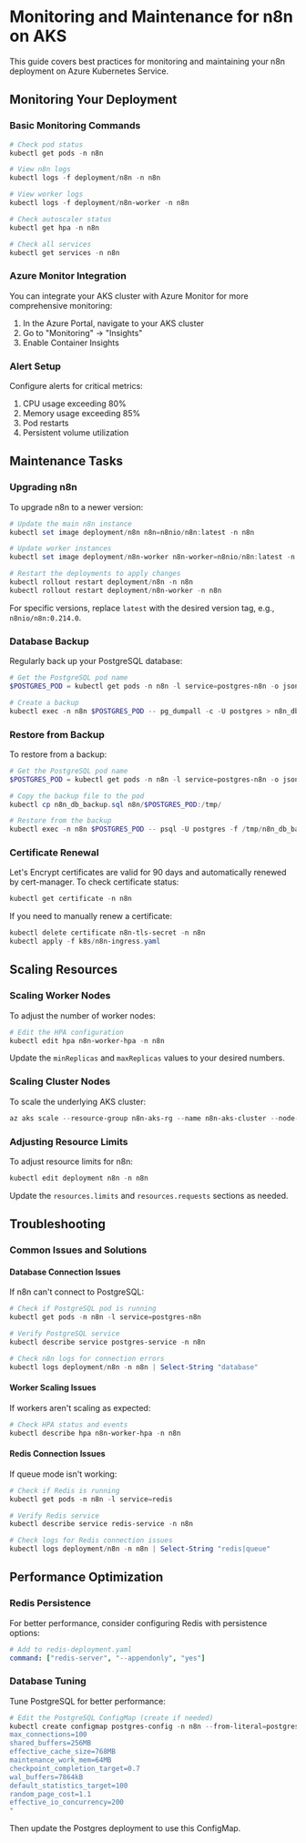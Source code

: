 # Monitoring and Maintenance for n8n on AKS

This guide covers best practices for monitoring and maintaining your n8n deployment on Azure Kubernetes Service.

## Monitoring Your Deployment

### Basic Monitoring Commands

```powershell
# Check pod status
kubectl get pods -n n8n

# View n8n logs
kubectl logs -f deployment/n8n -n n8n

# View worker logs
kubectl logs -f deployment/n8n-worker -n n8n

# Check autoscaler status
kubectl get hpa -n n8n

# Check all services
kubectl get services -n n8n
```

### Azure Monitor Integration

You can integrate your AKS cluster with Azure Monitor for more comprehensive monitoring:

1. In the Azure Portal, navigate to your AKS cluster
2. Go to "Monitoring" → "Insights"
3. Enable Container Insights

### Alert Setup

Configure alerts for critical metrics:

1. CPU usage exceeding 80%
2. Memory usage exceeding 85%
3. Pod restarts
4. Persistent volume utilization

## Maintenance Tasks

### Upgrading n8n

To upgrade n8n to a newer version:

```powershell
# Update the main n8n instance
kubectl set image deployment/n8n n8n=n8nio/n8n:latest -n n8n

# Update worker instances
kubectl set image deployment/n8n-worker n8n-worker=n8nio/n8n:latest -n n8n

# Restart the deployments to apply changes
kubectl rollout restart deployment/n8n -n n8n
kubectl rollout restart deployment/n8n-worker -n n8n
```

For specific versions, replace `latest` with the desired version tag, e.g., `n8nio/n8n:0.214.0`.

### Database Backup

Regularly back up your PostgreSQL database:

```powershell
# Get the PostgreSQL pod name
$POSTGRES_POD = kubectl get pods -n n8n -l service=postgres-n8n -o jsonpath='{.items[0].metadata.name}'

# Create a backup
kubectl exec -n n8n $POSTGRES_POD -- pg_dumpall -c -U postgres > n8n_db_backup_$(Get-Date -Format 'yyyyMMdd').sql
```

### Restore from Backup

To restore from a backup:

```powershell
# Get the PostgreSQL pod name
$POSTGRES_POD = kubectl get pods -n n8n -l service=postgres-n8n -o jsonpath='{.items[0].metadata.name}'

# Copy the backup file to the pod
kubectl cp n8n_db_backup.sql n8n/$POSTGRES_POD:/tmp/

# Restore from the backup
kubectl exec -n n8n $POSTGRES_POD -- psql -U postgres -f /tmp/n8n_db_backup.sql
```

### Certificate Renewal

Let's Encrypt certificates are valid for 90 days and automatically renewed by cert-manager. To check certificate status:

```powershell
kubectl get certificate -n n8n
```

If you need to manually renew a certificate:

```powershell
kubectl delete certificate n8n-tls-secret -n n8n
kubectl apply -f k8s/n8n-ingress.yaml
```

## Scaling Resources

### Scaling Worker Nodes

To adjust the number of worker nodes:

```powershell
# Edit the HPA configuration
kubectl edit hpa n8n-worker-hpa -n n8n
```

Update the `minReplicas` and `maxReplicas` values to your desired numbers.

### Scaling Cluster Nodes

To scale the underlying AKS cluster:

```powershell
az aks scale --resource-group n8n-aks-rg --name n8n-aks-cluster --node-count 3
```

### Adjusting Resource Limits

To adjust resource limits for n8n:

```powershell
kubectl edit deployment n8n -n n8n
```

Update the `resources.limits` and `resources.requests` sections as needed.

## Troubleshooting

### Common Issues and Solutions

#### Database Connection Issues

If n8n can't connect to PostgreSQL:

```powershell
# Check if PostgreSQL pod is running
kubectl get pods -n n8n -l service=postgres-n8n

# Verify PostgreSQL service
kubectl describe service postgres-service -n n8n

# Check n8n logs for connection errors
kubectl logs deployment/n8n -n n8n | Select-String "database"
```

#### Worker Scaling Issues

If workers aren't scaling as expected:

```powershell
# Check HPA status and events
kubectl describe hpa n8n-worker-hpa -n n8n
```

#### Redis Connection Issues

If queue mode isn't working:

```powershell
# Check if Redis is running
kubectl get pods -n n8n -l service=redis

# Verify Redis service
kubectl describe service redis-service -n n8n

# Check logs for Redis connection issues
kubectl logs deployment/n8n -n n8n | Select-String "redis|queue"
```

## Performance Optimization

### Redis Persistence

For better performance, consider configuring Redis with persistence options:

```yaml
# Add to redis-deployment.yaml
command: ["redis-server", "--appendonly", "yes"]
```

### Database Tuning

Tune PostgreSQL for better performance:

```powershell
# Edit the PostgreSQL ConfigMap (create if needed)
kubectl create configmap postgres-config -n n8n --from-literal=postgres.conf="
max_connections=100
shared_buffers=256MB
effective_cache_size=768MB
maintenance_work_mem=64MB
checkpoint_completion_target=0.7
wal_buffers=7864kB
default_statistics_target=100
random_page_cost=1.1
effective_io_concurrency=200
"
```

Then update the Postgres deployment to use this ConfigMap.
